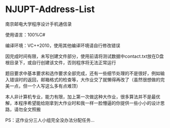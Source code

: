 # NJUPT-Address-List
南京邮电大学程序设计手机通信录

使用语言：100%C#

编译环境：VC++2010，使用其他编译环境请自行修改错误

因完成时间有限，未写创建文件部分，使用前请将测试数据中contact.txt放在D盘根目录下，或自行创建该文件，否则程序将无法正常运行

题目要求中基本要求和选作要求全部完成，还有一些细节处理的不是很好，例如输入错误时的返回，邮箱格式的检查等，大作业交了就懒得再改了（虽然很想做的完美一点，但一个人写这么多有点难顶）

本人非计算机专业，能力有限，加上第一次做这种大作业，很多算法并不是最优解，本程序希望能给刚拿到大作业时和我一样一脸懵逼的你提供一些小小的设计思路，请勿全文照搬

PS：这作业分三人小组完全没办法分配任务…
